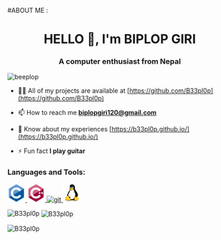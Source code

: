 #ABOUT ME :
<h1 align="center">HELLO 👋, I'm BIPLOP GIRI</h1>
<h3 align="center">A computer enthusiast from Nepal</h3>

<p align="left"> <img src="https://scontent.fktm10-1.fna.fbcdn.net/v/t39.30808-6/246333003_3199198600365383_8479675931251225736_n.jpg?stp=dst-jpg_s960x960&_nc_cat=103&ccb=1-5&_nc_sid=e3f864&_nc_ohc=0-G7MOpbgEgAX87azsC&_nc_ht=scontent.fktm10-1.fna&oh=00_AT9nw8WM8L8O_ulFVq6eZa8YEODYcd8dUPt_zMoOD5djIA&oe=622A43CA" alt="beeplop" /> </p>



- 👨‍💻 All of my projects are available at [https://github.com/B33pl0p](https://github.com/B33pl0p)



- 📫 How to reach me **biplopgiri120@gmail.com**

- 📄 Know about my experiences [https://b33pl0p.github.io/](https://b33pl0p.github.io/)

- ⚡ Fun fact **I play guitar**




<h3 align="left">Languages and Tools:</h3>
<p align="left"> <a href="https://www.cprogramming.com/" target="_blank" rel="noreferrer"> <img src="https://raw.githubusercontent.com/devicons/devicon/master/icons/c/c-original.svg" alt="c" width="40" height="40"/> </a> <a href="https://www.w3schools.com/cpp/" target="_blank" rel="noreferrer"> <img src="https://raw.githubusercontent.com/devicons/devicon/master/icons/cplusplus/cplusplus-original.svg" alt="cplusplus" width="40" height="40"/> </a> <a href="https://git-scm.com/" target="_blank" rel="noreferrer"> <img src="https://www.vectorlogo.zone/logos/git-scm/git-scm-icon.svg" alt="git" width="40" height="40"/> </a> <a href="https://www.linux.org/" target="_blank" rel="noreferrer"> <img src="https://raw.githubusercontent.com/devicons/devicon/master/icons/linux/linux-original.svg" alt="linux" width="40" height="40"/> </a> </p>

<p><img align="left" src="https://github-readme-stats.vercel.app/api/top-langs?username=B33pl0p&show_icons=true&locale=en&layout=compact" alt="B33pl0p" /></p>

<p>&nbsp;<img align="center" src="https://github-readme-stats.vercel.app/api?username=B33pl0p&show_icons=true&locale=en" alt="B33pl0p" /></p>

<p><img align="center" src="https://github-readme-streak-stats.herokuapp.com/?user=B33pl0p&" alt="B33pl0p" /></p>
